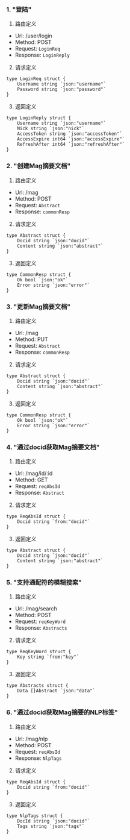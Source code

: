 
### 1. "登陆"

1. 路由定义

- Url: /user/login
- Method: POST
- Request: `LoginReq`
- Response: `LoginReply`

2. 请求定义


```golang
type LoginReq struct {
	Username string `json:"username"`
	Password string `json:"password"`
}
```


3. 返回定义


```golang
type LoginReply struct {
	Username string `json:"username"`
	Nick string `json:"nick"`
	AccessToken string `json:"accessToken"`
	AccessExpire int64 `json:"accessExpire"`
	RefreshAfter int64 `json:"refreshAfter"`
}
```
  


### 2. "创建Mag摘要文档"

1. 路由定义

- Url: /mag
- Method: POST
- Request: `Abstract`
- Response: `commonResp`

2. 请求定义


```golang
type Abstract struct {
	Docid string `json:"docid"`
	Content string `json:"abstract"`
}
```


3. 返回定义


```golang
type CommonResp struct {
	Ok bool `json:"ok"`
	Error string `json:"error"`
}
```
  


### 3. "更新Mag摘要文档"

1. 路由定义

- Url: /mag
- Method: PUT
- Request: `Abstract`
- Response: `commonResp`

2. 请求定义


```golang
type Abstract struct {
	Docid string `json:"docid"`
	Content string `json:"abstract"`
}
```


3. 返回定义


```golang
type CommonResp struct {
	Ok bool `json:"ok"`
	Error string `json:"error"`
}
```
  


### 4. "通过docid获取Mag摘要文档"

1. 路由定义

- Url: /mag/id/:id
- Method: GET
- Request: `reqAbsId`
- Response: `Abstract`

2. 请求定义


```golang
type ReqAbsId struct {
	Docid string `from:"docid"`
}
```


3. 返回定义


```golang
type Abstract struct {
	Docid string `json:"docid"`
	Content string `json:"abstract"`
}
```
  


### 5. "支持通配符的模糊搜索"

1. 路由定义

- Url: /mag/search
- Method: POST
- Request: `reqKeyWord`
- Response: `Abstracts`

2. 请求定义


```golang
type ReqKeyWord struct {
	Key string `from:"key"`
}
```


3. 返回定义


```golang
type Abstracts struct {
	Data []Abstract `json:"data"`
}
```
  


### 6. "通过docid获取Mag摘要的NLP标签"

1. 路由定义

- Url: /mag/nlp
- Method: POST
- Request: `reqAbsId`
- Response: `NlpTags`

2. 请求定义


```golang
type ReqAbsId struct {
	Docid string `from:"docid"`
}
```


3. 返回定义


```golang
type NlpTags struct {
	DocId string `json:"docid"`
	Tags string `json:"tags"`
}
```
  

